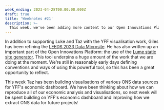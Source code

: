 ```yaml
---
week_ending: 2023-04-28T00:00:00.000Z
draft: true
title: 'Weeknotes #21'
description: >-
  This week, we've been adding more content to our Open Innovations Platform, which is coming together nicely. We're also making great progress with YFF's economic dashboard and will be presenting our latest work with them next week. 
---
```




In addition to supporting Luke and Taz with the YFF visualisation work, Giles has been refining the [LEEDS 2023 Data Microsite](https://data.leeds2023.co.uk). He has also written up an important part of the Open Innovations Platform: the use of the [Lume static site generator](https://open-innovations.github.io/platform/tech-stack/static-site-generation/). This tool underpins a huge amount of the work that we are doing at the moment. We're still in reasonably early days defining conventions and ways of using this powerful tool, so this has been a great opportunity to reflect.

This week Taz has been building visualisations of various ONS data sources for YFF's economic dashboard. We have been thinking about how we can reproduce all of our economic analysis and visualisations, so next week will be spent building on YFF's economic dashboard and improving how we extract ONS data for future projects!